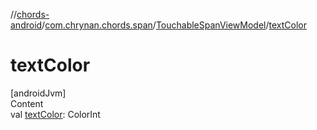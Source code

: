 //[chords-android](../../../index.md)/[com.chrynan.chords.span](../index.md)/[TouchableSpanViewModel](index.md)/[textColor](text-color.md)



# textColor  
[androidJvm]  
Content  
val [textColor](text-color.md): ColorInt  



